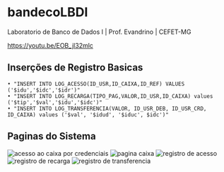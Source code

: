 # bandecoLBDI

Laboratorio de Banco de Dados I | Prof. Evandrino | CEFET-MG

https://youtu.be/EOB_jl32mlc

## Inserções de Registro Basicas
    • "INSERT INTO LOG_ACESSO(ID_USR,ID_CAIXA,ID_REF) VALUES ('$idu','$idc','$idr')"
    • "INSERT INTO LOG_RECARGA(TIPO_PAG,VALOR,ID_USR,ID_CAIXA) values ('$tip','$val','$idu','$idc')"
    • "INSERT INTO LOG_TRANSFERENCIA(VALOR, ID_USR_DEB, ID_USR_CRD, ID_CAIXA) values ('$val', '$idud', '$iduc', $idc')"
    
## Paginas do Sistema

![acesso ao caixa por credenciais](https://github.com/MnoZombie956/bandecoLBDI/tree/main/readme_imgs/login_pag.png)
![pagina caixa](https://github.com/MnoZombie956/bandecoLBDI/tree/main/readme_imgs/caixa_pag.png)
![registro de acesso](https://github.com/MnoZombie956/bandecoLBDI/tree/main/readme_imgs/login_pag.png)
![registro de recarga](https://github.com/MnoZombie956/bandecoLBDI/tree/main/readme_imgs/recarg_pag.png)
![registro de transferencia](https://github.com/MnoZombie956/bandecoLBDI/tree/main/readme_imgs/transf_pag.png)

